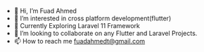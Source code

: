 - 👋 Hi, I’m Fuad Ahmed
- 👀 I’m interested in cross platform development(flutter)
- 🌱 Currently Exploring Laravel 11 Framework
- 💞️ I’m looking to collaborate on any Flutter and Laravel Projects.
- 📫 How to reach me fuadahmedt@gmail.com

<!---
fuad745/fuad745 is a ✨ special ✨ repository because its `README.md` (this file) appears on your GitHub profile.
You can click the Preview link to take a look at your changes.
--->
